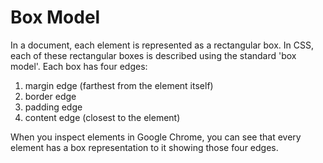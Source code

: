 # Box Model

In a document, each element is represented as a rectangular box. In CSS, each of these rectangular boxes is described using the standard 'box model'. Each box has four edges:

  1. margin edge (farthest from the element itself)
  2. border edge
  3. padding edge
  4. content edge (closest to the element)

When you inspect elements in Google Chrome, you can see that every element has a box representation to it showing those four edges. 